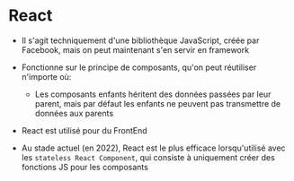 # React

- Il s'agit techniquement d'une bibliothèque JavaScript, créée par Facebook, mais on peut maintenant s'en servir en framework

- Fonctionne sur le principe de composants, qu'on peut réutiliser n'importe où:

  - Les composants enfants héritent des données passées par leur parent, mais par défaut les enfants ne peuvent pas transmettre de données aux parents

- React est utilisé pour du FrontEnd

- Au stade actuel (en 2022), React est le plus efficace lorsqu'utilisé avec les `stateless React Component`, qui consiste à uniquement créer des fonctions JS pour les composants
